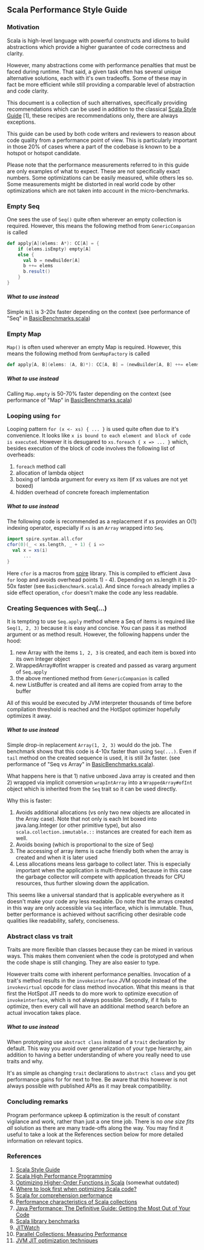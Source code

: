 ## Scala Performance Style Guide 

### Motivation

Scala is high-level language with powerful constructs and idioms to
build abstractions which provide a higher guarantee of code correctness and clarity.

However, many abstractions come with performance penalties that must be faced during runtime.
That said, a given task often has several unique alternative solutions, each with it's own tradeoffs. 
Some of these may in fact be more efficient while still providing a comparable level of abstraction and code clarity.

This document is a collection of such alternatives, specifically providing recommendations which can be used
in addition to the classical [Scala Style Guide](https://docs.scala-lang.org/style/)
 [1], these recipes are recommendations only, 
there are always exceptions.

This guide can be used by both code writers and reviewers to reason about code quality from
a performance point of view.
This is particularly important in those 20% of cases where a part of the codebase is known to be a hotspot or
hotspot candidate.

Please note that the performance measurements referred to in this guide are only 
examples of what to expect. These are not specifically exact numbers. 
Some optimizations can be easily measured, while others les so. Some measurements 
might be distorted in real world code by other optimizations which are not taken into 
account in the micro-benchmarks. 

### Empty Seq

One sees the use of `Seq()` quite often wherever an empty collection is required.
However, this means the following method from `GenericCompanion` is called

```scala
def apply[A](elems: A*): CC[A] = {
    if (elems.isEmpty) empty[A]
    else {
      val b = newBuilder[A]
      b ++= elems
      b.result()
    }
}
```

##### What to use instead

Simple `Nil` is 3-20x faster depending on the context 
(see  performance of "Seq" in [BasicBenchmarks.scala](https://github.com/scalan/special/blob/master/library/src/test/scala/special/collections/BasicBenchmarks.scala))

### Empty Map

`Map()` is often used wherever an empty Map is required.
However, this means the following method from `GenMapFactory` is called

```scala
def apply[A, B](elems: (A, B)*): CC[A, B] = (newBuilder[A, B] ++= elems).result()
```
##### What to use instead

Calling `Map.empty` is 50-70% faster depending on the context 
(see  performance of "Map" in [BasicBenchmarks.scala](https://github.com/scalan/special/blob/master/library/src/test/scala/special/collections/BasicBenchmarks.scala))


### Looping using `for`

Looping pattern `for (x <- xs) { ... }` is used quite often due to it's convenience.
It looks like `x is bound to each element and block of code is executed`.
However it is desugared to `xs.foreach { x => ... }` which, besides
execution of the block of code involves the following list of overheads:
1) `foreach` method call
2) allocation of lambda object
3) boxing of lambda argument for every xs item (if xs values are not yet boxed)
4) hidden overhead of concrete foreach implementation

##### What to use instead

The following code is recommended as a replacement if xs provides an O(1) indexing operator,
especially if `xs` is an `Array` wrapped into `Seq`.

```scala
import spire.syntax.all.cfor
cfor(0)(_ < xs.length, _ + 1) { i => 
  val x = xs(i)
      ...
}
```

Here `cfor` is a macros from [spire](https://github.com/non/spire) library.
This is compiled to efficient Java `for` loop and avoids overhead points 1) - 4).
Depending on xs.length it is 20-50x faster (see `BasicBenchmark.scala`).
And since `foreach` already implies a side effect operation, `cfor` doesn't make 
the code any less readable.

### Creating Sequences with Seq(...)

It is tempting to use `Seq.apply` method where a Seq of items is required like 
`Seq(1, 2, 3)` because it is easy and concise. You can pass it as method argument 
or as method result.
However, the following happens under the hood:
1) new Array with the items `1, 2, 3` is created, and each item is boxed into its own Integer object
2) WrappedArray#ofInt wrapper is created and passed as vararg argument of `Seq.apply`
3) the above mentioned method from `GenericCompanion` is called
4) new ListBuffer is created and all items are copied from array to the buffer

All of this would be executed by JVM interpreter thousands of time before compilation
threshold is reached and the HotSpot optimizer hopefully optimizes it away.

##### What to use instead

Simple drop-in replacement `Array(1, 2, 3)` would do the job.
The benchmark shows that this code is 4-10x faster than using `Seq(...)`.
Even if `tail` method on the created sequence is used, it is still 3x faster.
(see  performance of "Seq vs Array" in [BasicBenchmarks.scala](https://github.com/scalan/special/blob/master/library/src/test/scala/special/collections/BasicBenchmarks.scala)).

What happens here is that 1) native unboxed Java array is created and then
2) wrapped via implicit conversion `wrapIntArray` into a `WrappedArray#ofInt` 
object which is inherited from the `Seq` trait so it can be used directly. 

Why this is faster:
1) Avoids additional allocations (vs only two new objects are allocated in the Array case). 
Note that not only is each Int boxed into java.lang.Integer (or other primitive type), 
but also `scala.collection.immutable.::` instances are created for each item as well.
2) Avoids boxing (which is proportional to the size of Seq)
3) The accessing of array items is cache friendly both when the array is created and 
when it is later used
4) Less allocations means less garbage to collect later. This is especially 
important when the application is multi-threaded, because in this case the garbage 
collector will compete with application threads for CPU resources, thus further
slowing down the application.

This seems like a universal standard that is applicable everywhere as it doesn't make your code any less readable.
Do note that the arrays created in this way are only accessible via `Seq` interface, 
which is immutable. Thus, better performance is achieved without sacrificing other
desirable code qualities like readability, safety, conciseness.

### Abstract class vs trait

Traits are more flexible than classes because they can be mixed in various ways. 
This makes them convenient when the code is prototyped and when the code shape is 
still changing. They are also easier to type. 

However traits come with inherent performance penalties. Invocation of a trait's method
results in the `invokeinterface` JVM opcode instead of the `invokevirtual` opcode for 
class method invocation. What this means is that first the HotSpot JIT needs to do more work to optimize 
execution of `invokeinterface`, which is not always possible. Secondly, if it fails 
to optimize, then every call will have an additional method search before an actual 
invocation takes place.

##### What to use instead

When prototyping use `abstract class` instead of a `trait` declaration by default.
This way you avoid over generalization of your type hierarchy, ain addition to having a
better understanding of where you really need to use traits and why.

It's as simple as changing `trait` declarations to `abstract class` and you get performance gains for for next to free.
Be aware that this however is not always possible with published APIs as it may break compatibility.


### Concluding remarks

Program performance upkeep & optimization is the result of constant vigilance and work, rather than just a one time job.
There is no *one size fits all* solution as there are many trade-offs along the way.
You may find it useful to take a look at the References section below for more detailed information on relevant topics.

### References
1. [Scala Style Guide](https://docs.scala-lang.org/style/)
2. [Scala High Performance Programming](https://www.amazon.com/Scala-Performance-Programming-Vincent-Theron/dp/178646604X)
3. [Optimizing Higher-Order Functions in Scala](https://infoscience.epfl.ch/record/128135/files/paper.pdf) (somewhat outdated)
4. [Where to look first when optimizing Scala code?](https://stackoverflow.com/questions/15112604/where-to-look-first-when-optimizing-scala-code)
5. [Scala for comprehension performance](https://stackoverflow.com/questions/15137360/scala-for-comprehension-performance)
6. [Performance characteristics of Scala collections](https://docs.scala-lang.org/overviews/collections/performance-characteristics.html)
7. [Java Performance: The Definitive Guide: Getting the Most Out of Your Code](https://www.amazon.com/Java-Performance-Definitive-Guide-Getting/dp/1449358454)
8. [Scala library benchmarks](https://github.com/scala/scala/tree/2.13.x/test/benchmarks)
9. [JITWatch](https://github.com/AdoptOpenJDK/jitwatch)
10. [Parallel Collections: Measuring Performance](https://docs.scala-lang.org/overviews/parallel-collections/performance.html)
11. [JVM JIT optimization techniques](https://advancedweb.hu/2016/05/27/jvm_jit_optimization_techniques/)
